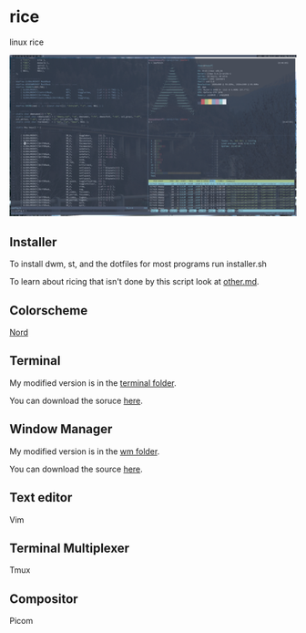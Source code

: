# rice
linux rice

![](resources/tmux.png?raw=true)

## Installer

To install dwm, st, and the dotfiles for most programs run installer.sh

To learn about ricing that isn't done by this script look at [other.md](https://github.com/depsterr/rice/tree/master/other.md).

## Colorscheme

[Nord](https://www.nordtheme.com/)

## Terminal

My modified version is in the [terminal folder](https://github.com/depsterr/rice/tree/master/terminal/st).

You can download the soruce [here](http://st.suckless.org/).

## Window Manager

My modified version is in the [wm folder](https://github.com/depsterr/rice/tree/master/wm/dwm).

You can download the source [here](http://dwm.suckless.org/).

## Text editor

Vim

## Terminal Multiplexer

Tmux

## Compositor

Picom
